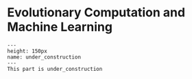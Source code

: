 # Evolutionary Computation and Machine Learning

```{figure} ../under_construction.png
---
height: 150px
name: under_construction
---
This part is under_construction
```
